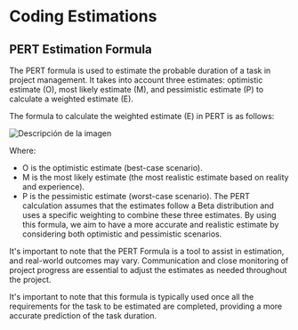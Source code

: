 # Coding Estimations

## PERT Estimation Formula

The PERT formula is used to estimate the probable duration of a task in project management. It takes into account three estimates: optimistic estimate (O), most likely estimate (M), and pessimistic estimate (P) to calculate a weighted estimate (E).

The formula to calculate the weighted estimate (E) in PERT is as follows:

![Descripción de la imagen](/images/pert_etimation.png)

Where:

- O is the optimistic estimate (best-case scenario).
- M is the most likely estimate (the most realistic estimate based on reality and experience).
- P is the pessimistic estimate (worst-case scenario).
  The PERT calculation assumes that the estimates follow a Beta distribution and uses a specific weighting to combine these three estimates. By using this formula, we aim to have a more accurate and realistic estimate by considering both optimistic and pessimistic scenarios.

It's important to note that the PERT Formula is a tool to assist in estimation, and real-world outcomes may vary. Communication and close monitoring of project progress are essential to adjust the estimates as needed throughout the project.

It's important to note that this formula is typically used once all the requirements for the task to be estimated are completed, providing a more accurate prediction of the task duration.
